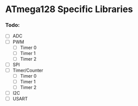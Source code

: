 # ATmega128 Specific Libraries

### Todo:

- [ ] ADC
- [ ] PWM
  - [ ] Timer 0
  - [ ] Timer 1
  - [ ] Timer 2
- [ ] SPI
- [ ] Timer/Counter
  - [ ] Timer 0
  - [ ] Timer 1
  - [ ] Timer 2
- [ ] I2C
- [ ] USART